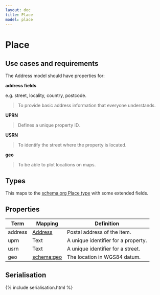 ```yaml
---
layout: doc
title: Place
model: place
---
```


# Place

## Use cases and requirements

The Address model should have properties for:

**address fields**

e.g. street, locality, country, postcode.

> To provide basic address information that everyone understands.

**UPRN**

> Defines a unique property ID.

**USRN**

> To identify the street where the property is located.

**geo**

> To be able to plot locations on maps.



## Types

This maps to the [schema.org Place type](http://schema.org/Place) with some extended fields.


## Properties

Term     | Mapping | Definition
---------|---------|-----------
address | [Address](address.md) | Postal address of the item.
uprn | Text | A unique identifier for a property.
usrn | Text | A unique identifier for a street.
geo | [schema:geo](https://schema.org/geo) | The location in WGS84 datum.


## Serialisation

{% include serialisation.html %}



